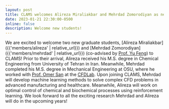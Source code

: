 ```yaml
---
layout: post
title: CLAMS welcomes Alireza Miraliakbar and Mehrdad Zomorodiyan as new graduate students!
date: 2023-01-21 22:30:00-0500
inline: false
description: Welcome new students!
---
```


We are excited to welcome two new graduate students, [Alireza Miraliakbar]({{'members/alireza' | relative_url}}) and [Mehrdad Zomorodiyan]({{'members/mehrdad' | relative_url}}) (co-advised by [Prof. Yu Feng](https://www.cbbl-okstate.com/about-dr-yu-feng-pi)) to CLAMS! Prior to their arrival, Alireza received his M.S. degree in Chemical Engineering from University of Tehran in Iran. Meanwhile, Mehrdad completed his M.S. degree in Mechanical Engineering at OSU, where he worked with [Prof. Omer San](https://experts.okstate.edu/osan) at the [CFDLab](https://www.cfdlab.org). Upon joining CLAMS, Mehrdad will develop machine learning methods to solve complex CFD problems in advanced manufacturing and healthcare. Meanwhile, Alireza will work on optimal control of chemical and biochemical processes using reinforcement learning. We look forward to all the exciting research Mehrdad and Alireza will do in the upcoming years!